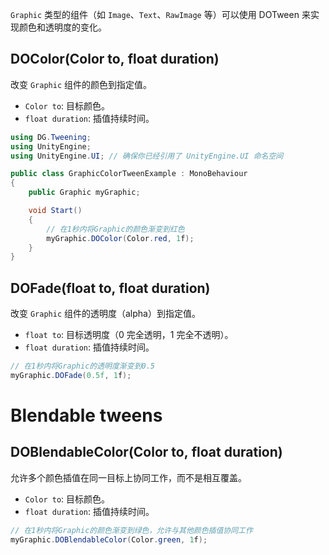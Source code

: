 `Graphic` 类型的组件（如 `Image`、`Text`、`RawImage` 等）可以使用 DOTween 来实现颜色和透明度的变化。
## DOColor(Color to, float duration)
改变 `Graphic` 组件的颜色到指定值。
- `Color to`: 目标颜色。
- `float duration`: 插值持续时间。
```csharp
using DG.Tweening;
using UnityEngine;
using UnityEngine.UI; // 确保你已经引用了 UnityEngine.UI 命名空间

public class GraphicColorTweenExample : MonoBehaviour
{
    public Graphic myGraphic;

    void Start()
    {
        // 在1秒内将Graphic的颜色渐变到红色
        myGraphic.DOColor(Color.red, 1f);
    }
}
```

## DOFade(float to, float duration)
改变 `Graphic` 组件的透明度（alpha）到指定值。
- `float to`: 目标透明度（0 完全透明，1 完全不透明）。
- `float duration`: 插值持续时间。
```csharp
// 在1秒内将Graphic的透明度渐变到0.5
myGraphic.DOFade(0.5f, 1f);
```

# Blendable tweens
## DOBlendableColor(Color to, float duration)
允许多个颜色插值在同一目标上协同工作，而不是相互覆盖。
- `Color to`: 目标颜色。
- `float duration`: 插值持续时间。
```csharp
// 在1秒内将Graphic的颜色渐变到绿色，允许与其他颜色插值协同工作
myGraphic.DOBlendableColor(Color.green, 1f);
```